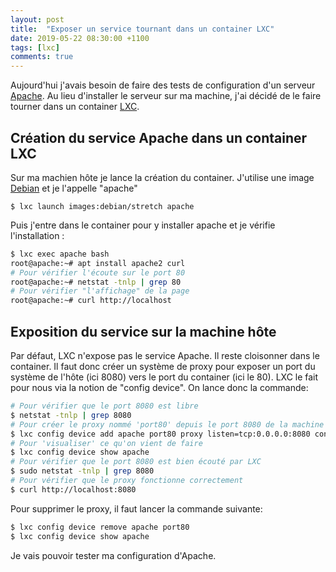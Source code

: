 ```yaml
---
layout: post
title:  "Exposer un service tournant dans un container LXC"
date: 2019-05-22 08:30:00 +1100
tags: [lxc]
comments: true
---
```


Aujourd'hui j'avais besoin de faire des tests de configuration d'un serveur [Apache](https://httpd.apache.org/).
Au lieu d'installer le serveur sur ma machine, j'ai décidé de le faire tourner dans un container [LXC](https://linuxcontainers.org/).

<!--more-->

## Création du service Apache dans un container LXC

Sur ma machien hôte je lance la création du container. J'utilise une image [Debian](https://www.debian.org/) et je l'appelle "apache"

```
$ lxc launch images:debian/stretch apache
```

Puis j'entre dans le container pour y installer apache et je vérifie l'installation :

```bash
$ lxc exec apache bash
root@apache:~# apt install apache2 curl
# Pour vérifier l'écoute sur le port 80
root@apache:~# netstat -tnlp | grep 80
# Pour vérifier "l'affichage" de la page
root@apache:~# curl http://localhost
```

## Exposition du service sur la machine hôte

Par défaut, LXC n'expose pas le service Apache. Il reste cloisonner dans le container. Il faut donc créer un système de proxy pour exposer un port du système de l'hôte (ici 8080) vers le port du container (ici le 80). LXC le fait pour nous via la notion de "config device". On lance donc la commande:

```bash
# Pour vérifier que le port 8080 est libre
$ netstat -tnlp | grep 8080
# Pour créer le proxy nommé 'port80' depuis le port 8080 de la machine hôte vers le port 80 du container nommé 'apache'
$ lxc config device add apache port80 proxy listen=tcp:0.0.0.0:8080 connect=tcp:localhost:80
# Pour 'visualiser' ce qu'on vient de faire
$ lxc config device show apache
# Pour vérifier que le port 8080 est bien écouté par LXC
$ sudo netstat -tnlp | grep 8080
# Pour vérifier que le proxy fonctionne correctement
$ curl http://localhost:8080
```

Pour supprimer le proxy, il faut lancer la commande suivante:
```bash
$ lxc config device remove apache port80
$ lxc config device show apache
```

Je vais pouvoir tester ma configuration d'Apache.

